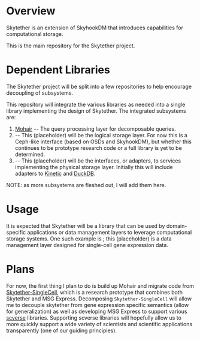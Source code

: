 # Overview

Skytether is an extension of SkyhookDM that introduces capabilities for computational storage.

This is the main repository for the Skytether project.


# Dependent Libraries

The Skytether project will be split into a few repositories to help encourage decoupling of subsystems.

This repository will integrate the various libraries as needed into a single library
implementing the design of Skytether. The integrated subsystems are:

1. [Mohair](https://github.com/drin/mohair) -- The query processing layer for decomposable
   queries.
1. <Logical Storage Layer> -- This (placeholder) will be the logical storage layer. For
   now this is a Ceph-like interface (based on OSDs and SkyhookDM), but whether this
   continues to be prototype research code or a full library is yet to be determined.
1. <Physical Storage Layer> -- This (placeholder) will be the interfaces, or adapters, to
   services implementing the physical storage layer. Initially this will include adapters
   to [Kinetic](https://github.com/kinetic/kinetic-protocol) and
   [DuckDB](https://github.com/duckdblabs).

NOTE: as more subsystems are fleshed out, I will add them here.


# Usage

It is expected that Skytether will be a library that can be used by domain-specific
applications or data management layers to leverage computational storage systems. One such
example is <MSG Express>; this (placeholder) is a data management layer designed for
single-cell gene expression data.


# Plans

For now, the first thing I plan to do is build up Mohair and migrate code from
[Skytether-SingleCell](https://gitlab.com/skyhookdm/skytether-singlecell/), which is a
research prototype that combines both Skytether and MSG Express. Decomposing
`Skytether-SingleCell` will allow me to decouple skytether from gene expression specific
semantics (allow for generalization) as well as developing MSG Express to support various
[scverse](https://github.com/scverse) libraries. Supporting scverse libraries will
hopefully allow us to more quickly support a wide variety of scientists and scientific
applications transparently (one of our guiding principles).
